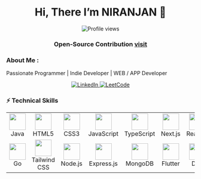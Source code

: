 <h1 align="center">Hi, There I’m NIRANJAN 👋</h1>
<p align="center">  
  <img src="https://komarev.com/ghpvc/?username=niranjan20rc&style=flat-square&color=blue" alt="Profile views"/>  
</p>
<h3 align="center">
  Open‑Source Contribution <a href="http://npmjs.com/package/easy-react-pro"><span>visit</span> </a>
</h3>



### About Me :










Passionate Programmer | Indie Developer | WEB / APP Developer





<p align="center">
  <a href="https://www.linkedin.com/in/niranjan-cse/" target="_blank">
    <img src="https://img.shields.io/badge/LinkedIn-Connect-blue?logo=linkedin&style=for-the-badge" alt="LinkedIn"/>
  </a>
  <a href="https://leetcode.com/u/niranjancse2023/" target="_blank">
    <img src="https://img.shields.io/badge/LeetCode-Visit-orange?logo=leetcode&style=for-the-badge" alt="LeetCode"/>
  </a>
</p>





### ⚡ Technical Skills
<table align="center">
  <tr>
    <td align="center" width="88">
      <img src="https://cdn.jsdelivr.net/gh/devicons/devicon/icons/java/java-original.svg" width="44" height="44"/><br>Java
    </td>
    <td align="center" width="88">
      <img src="https://cdn.jsdelivr.net/gh/devicons/devicon/icons/html5/html5-original.svg" width="44" height="44"/><br>HTML5
    </td>
    <td align="center" width="88">
      <img src="https://cdn.jsdelivr.net/gh/devicons/devicon/icons/css3/css3-original.svg" width="44" height="44"/><br>CSS3
    </td>
    <td align="center" width="88">
      <img src="https://cdn.jsdelivr.net/gh/devicons/devicon/icons/javascript/javascript-original.svg" width="44" height="44"/><br>JavaScript
    </td>
    <td align="center" width="88">
      <img src="https://cdn.jsdelivr.net/gh/devicons/devicon/icons/typescript/typescript-original.svg" width="44" height="44"/><br>TypeScript
    </td>
    <td align="center" width="88">
      <img src="https://cdn.jsdelivr.net/gh/devicons/devicon/icons/nextjs/nextjs-original.svg" width="44" height="44"/><br>Next.js
    </td>
    <td align="center" width="88">
      <img src="https://cdn.jsdelivr.net/gh/devicons/devicon/icons/react/react-original.svg" width="44" height="44"/><br>React.js
    </td>
  
  </tr>
  <td align="center" width="88">
      <img src="https://cdn.jsdelivr.net/gh/devicons/devicon/icons/go/go-original.svg" width="44" height="44"/><br>Go
    </td>
     <td align="center" width="88">
      <img src="https://cdn.jsdelivr.net/gh/devicons/devicon/icons/tailwindcss/tailwindcss-original.svg" width="44" height="44"/><br>Tailwind CSS
    </td>
    <td align="center" width="88">
      <img src="https://cdn.jsdelivr.net/gh/devicons/devicon/icons/nodejs/nodejs-original.svg" width="44" height="44"/><br>Node.js
    </td>
    <td align="center" width="88">
      <img src="https://cdn.jsdelivr.net/gh/devicons/devicon/icons/express/express-original.svg" width="44" height="44"/><br>Express.js
    </td>
    <td align="center" width="88">
      <img src="https://cdn.jsdelivr.net/gh/devicons/devicon/icons/mongodb/mongodb-original.svg" width="44" height="44"/><br>MongoDB
    </td>
    <td align="center" width="88">
      <img src="https://cdn.jsdelivr.net/gh/devicons/devicon/icons/flutter/flutter-original.svg" width="44" height="44"/><br>Flutter
    </td>
    <td align="center" width="88">
      <img src="https://cdn.jsdelivr.net/gh/devicons/devicon/icons/dart/dart-original.svg" width="44" height="44"/><br>Dart
    </td>
  </tr>
</table>

















